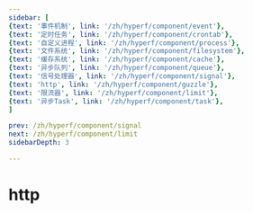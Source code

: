 ```yaml
---
sidebar: [
{text: '事件机制', link: '/zh/hyperf/component/event'},
{text: '定时任务', link: '/zh/hyperf/component/crontab'},
{text: '自定义进程', link: '/zh/hyperf/component/process'},
{text: '文件系统', link: '/zh/hyperf/component/filesystem'},
{text: '缓存系统', link: '/zh/hyperf/component/cache'},
{text: '异步队列', link: '/zh/hyperf/component/queue'},
{text: '信号处理器', link: '/zh/hyperf/component/signal'},
{text: 'http', link: '/zh/hyperf/component/guzzle'},
{text: '限流器', link: '/zh/hyperf/component/limit'},
{text: '异步Task', link: '/zh/hyperf/component/task'},
]

prev: /zh/hyperf/component/signal
next: /zh/hyperf/component/limit
sidebarDepth: 3

---
```


# http